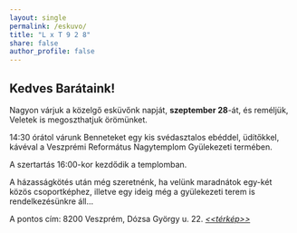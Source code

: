 ```yaml
---
layout: single
permalink: /eskuvo/
title: "L x T 9 2 8"
share: false
author_profile: false
---
```



## Kedves Barátaink!

Nagyon várjuk a közelgő esküvőnk napját, __szeptember 28__-át, és reméljük,
Veletek is megoszthatjuk örömünket.

14:30 órátol várunk Benneteket egy kis svédasztalos ebéddel, üdítőkkel,
kávéval a Veszprémi Református Nagytemplom Gyülekezeti termében.

A szertartás 16:00-kor kezdődik a templomban.

A házasságkötés után még szeretnénk, ha velünk maradnátok egy-két közös
csoportképhez, illetve egy ideig még a gyülekezeti terem is rendelkezésünkre
áll...

A pontos cím: 8200 Veszprém, Dózsa György u. 22.
[_<<térkép>>_](https://www.google.com/maps/place/Reformed+Church/@47.094145,17.8998215,17z/data=!3m1!4b1!4m5!3m4!1s0x47699a5d2dacc351:0x923c950f8e379575!8m2!3d47.094145!4d17.9020102)
